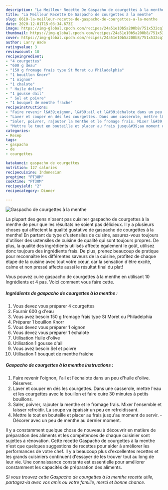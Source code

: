 ```yaml
---
description: "La Meilleur Recette De Gaspacho de courgettes à la menthe"
title: "La Meilleur Recette De Gaspacho de courgettes à la menthe"
slug: 6610-la-meilleur-recette-de-gaspacho-de-courgettes-a-la-menthe
date: 2020-12-01T15:03:34.673Z
image: https://img-global.cpcdn.com/recipes/24a51e10b5a200b8/751x532cq70/gaspacho-de-courgettes-a-la-menthe-photo-principale-de-la-recette.jpg
thumbnail: https://img-global.cpcdn.com/recipes/24a51e10b5a200b8/751x532cq70/gaspacho-de-courgettes-a-la-menthe-photo-principale-de-la-recette.jpg
cover: https://img-global.cpcdn.com/recipes/24a51e10b5a200b8/751x532cq70/gaspacho-de-courgettes-a-la-menthe-photo-principale-de-la-recette.jpg
author: Larry Wade
ratingvalue: 3
reviewcount: 10
recipeingredient:
- "4 courgettes"
- "600 g deau"
- "150 g fromage frais type St Moret ou Philadelphia"
- "1 bouillon Knorr"
- "1 oignon"
- "1 chalote"
- " Huile dolive"
- "1 gousse dail"
- " Sel et poivre"
- "1 bouquet de menthe frache"
recipeinstructions:
- "Faire revenir l&#39;oignon, l&#39;ail et l&#39;échalote dans un peu d&#39;huile d&#39;olive. Réserver."
- "Laver et couper en dés les courgettes. Dans une casserole, mettre l&#39;eau et les courgettes avec le bouillon et faire cuire 30 minutes à petits bouillons."
- "Saler, poivrer, rajouter la menthe et le fromage frais. Mixer l&#39;ensemble et laisser refroidir. La soupe va épaissir un peu en refroidissant."
- "Mettre le tout en bouteille et placer au frais jusqu&#39;au moment de servir. Décorer avec un peu de menthe au dernier moment."
categories:
- Resep
tags:
- gaspacho
- de
- courgettes

katakunci: gaspacho de courgettes 
nutrition: 127 calories
recipecuisine: Indonesian
preptime: "PT38M"
cooktime: "PT30M"
recipeyield: "2"
recipecategory: Dinner

---
```



![Gaspacho de courgettes à la menthe](https://img-global.cpcdn.com/recipes/24a51e10b5a200b8/751x532cq70/gaspacho-de-courgettes-a-la-menthe-photo-principale-de-la-recette.jpg)

La plupart des gens n'osent pas cuisiner gaspacho de courgettes à la menthe de peur que les résultats ne soient pas délicieux. Il y a plusieurs choses qui affectent la qualité gustative de gaspacho de courgettes à la menthe! En partant du type d'ustensiles de cuisine, assurez-vous toujours d'utiliser des ustensiles de cuisine de qualité qui sont toujours propres. De plus, la qualité des ingrédients utilisés affecte également le goût, utilisez donc toujours des ingrédients frais. De plus, prenez beaucoup de pratique pour reconnaître les différentes saveurs de la cuisine, profitez de chaque étape de la cuisine avec tout votre cœur, car la sensation d'être excité, calme et non pressé affecte aussi le résultat final du plat!

<!--inarticleads1-->

Vous pouvez cuire gaspacho de courgettes à la menthe en utilisant 10 Ingrédients et 4 pas. Voici comment vous faire cette.

##### Ingrédients de gaspacho de courgettes à la menthe :

1. Vous devez vous préparer 4 courgettes
1. Fournir 600 g d&#39;eau
1. Vous avez besoin 150 g fromage frais type St Moret ou Philadelphia
1. Préparer 1 bouillon Knorr
1. Vous devez vous préparer 1 oignon
1. Vous devez vous préparer 1 échalote
1. Utilisation  Huile d&#39;olive
1. Utilisation 1 gousse d&#39;ail
1. Vous avez besoin  Sel et poivre
1. Utilisation 1 bouquet de menthe fraîche




<!--inarticleads2-->

##### Gaspacho de courgettes à la menthe instructions :

1. Faire revenir l&#39;oignon, l&#39;ail et l&#39;échalote dans un peu d&#39;huile d&#39;olive. Réserver.
1. Laver et couper en dés les courgettes. Dans une casserole, mettre l&#39;eau et les courgettes avec le bouillon et faire cuire 30 minutes à petits bouillons.
1. Saler, poivrer, rajouter la menthe et le fromage frais. Mixer l&#39;ensemble et laisser refroidir. La soupe va épaissir un peu en refroidissant.
1. Mettre le tout en bouteille et placer au frais jusqu&#39;au moment de servir. - Décorer avec un peu de menthe au dernier moment.




<!--inarticleads1-->

<p>
Il y a constamment quelque chose de nouveau à découvrir en matière de préparation des aliments et les compétences de chaque cuisinier sont sujettes à rénovation. Cette recette Gaspacho de courgettes à la menthe n'est que quelques suggestions de recettes pour aider à améliorer les performances de votre chef. Il y a beaucoup plus d'excellentes recettes et les grands cuisiniers continuent d'essayer de les trouver tout au long de leur vie. Une connaissance constante est essentielle pour améliorer constamment les capacités de préparation des aliments.
</p>

<p>
<i>Si vous trouvez cette Gaspacho de courgettes à la menthe recette utile, partagez-la avec vos amis ou votre famille, merci et bonne chance.</i>
</p>
